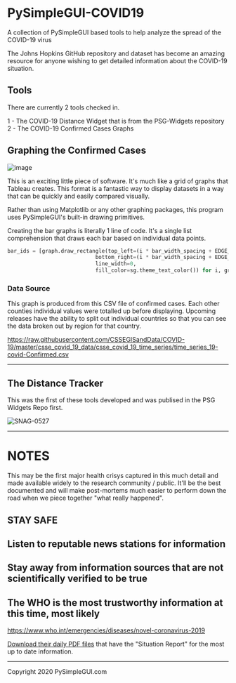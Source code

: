 # PySimpleGUI-COVID19
A collection of PySimpleGUI based tools to help analyze the spread of the COVID-19 virus

The Johns Hopkins GitHub repository and dataset has become an amazing resource for anyone wishing to get detailed information about the COVID-19 situation.

## Tools

There are currently 2 tools checked in.  

1 - The COVID-19 Distance Widget that is from the PSG-Widgets repository
2 - The COVID-19 Confirmed Cases Graphs

## Graphing the Confirmed Cases

![image](https://user-images.githubusercontent.com/46163555/76657691-d2fbf600-6548-11ea-9c37-9cc08d26a67b.png)

This is an exciting little piece of software.  It's much like a grid of graphs that Tableau creates.  This format is a fantastic way to display datasets in a way that can be quickly and easily compared visually.

Rather than using Matplotlib or any other graphing packages, this program uses PySimpleGUI's built-in drawing primitives.  

Creating the bar graphs is literally 1 line of code.  It's a single list comprehension that draws each bar based on individual data points.

```python
bar_ids = [graph.draw_rectangle(top_left=(i * bar_width_spacing + EDGE_OFFSET, graph_value),
                            bottom_right=(i * bar_width_spacing + EDGE_OFFSET + bar_width, 0),
                            line_width=0,
                            fill_color=sg.theme_text_color()) for i, graph_value in enumerate(values)]

```


### Data Source

This graph is produced from this CSV file of confirmed cases.  Each other counties individual values were totalled up before displaying.  Upcoming releases have the ability to split out individual countries so that you can see the data broken out by region for that country.

https://raw.githubusercontent.com/CSSEGISandData/COVID-19/master/csse_covid_19_data/csse_covid_19_time_series/time_series_19-covid-Confirmed.csv


-----------------------------



## The Distance Tracker

This was the first of these tools developed and was publised in the PSG Widgets Repo first.


![SNAG-0527](https://user-images.githubusercontent.com/46163555/76657707-dc855e00-6548-11ea-89cd-7c9f6b28978a.jpg)


------------------------

# NOTES

This may be the first major health crisys captured in this much detail and made available widely to the research community / public.  It'll be the best documented and will make post-mortems much easier to perform down the road when we piece together "what really happened". 

## STAY SAFE

## Listen to reputable news stations for information

## Stay away from information sources that are not scientifically verified to be true

## The WHO is the most trustworthy information at this time, most likely

https://www.who.int/emergencies/diseases/novel-coronavirus-2019

[Download their daily PDF files](https://www.who.int/emergencies/diseases/novel-coronavirus-2019/situation-reports) that have the "Situation Report" for the most up to date information.





--------------------------------

Copyright 2020 PySimpleGUI.com

